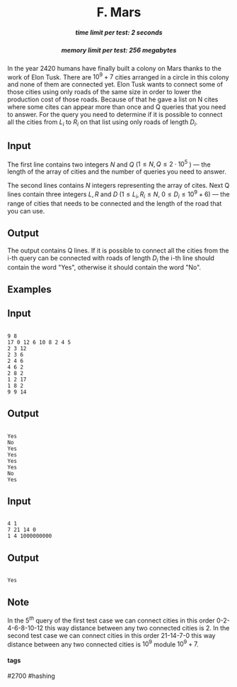 <h1 style='text-align: center;'> F. Mars</h1>

<h5 style='text-align: center;'>time limit per test: 2 seconds</h5>
<h5 style='text-align: center;'>memory limit per test: 256 megabytes</h5>

In the year 2420 humans have finally built a colony on Mars thanks to the work of Elon Tusk. There are $10^9+7$ cities arranged in a circle in this colony and none of them are connected yet. Elon Tusk wants to connect some of those cities using only roads of the same size in order to lower the production cost of those roads. Because of that he gave a list on N cites where some cites can appear more than once and Q queries that you need to answer. For the query you need to determine if it is possible to connect all the cities from $L_{i}$ to $R_{i}$ on that list using only roads of length $D_{i}$. 

## Input

The first line contains two integers $N$ and $Q$ ($1 \leq N, Q \leq 2\cdot10^5$ ) — the length of the array of cities and the number of queries you need to answer. 

The second lines contains $N$ integers representing the array of cites. Next Q lines contain three integers $L, R$ and $D$ ($1 \leq L_{i}, R_{i} \leq N$, $0 \leq D_{i} \leq 10^9+6$) — the range of cities that needs to be connected and the length of the road that you can use. 

## Output

The output contains Q lines. If it is possible to connect all the cities from the i-th query can be connected with roads of length $D_{i}$ the i-th line should contain the word "Yes", otherwise it should contain the word "No". 

## Examples

## Input


```

9 8
17 0 12 6 10 8 2 4 5
2 3 12
2 3 6
2 4 6
4 6 2
2 8 2
1 2 17
1 8 2
9 9 14

```
## Output


```

Yes
No
Yes
Yes
Yes
Yes
No
Yes

```
## Input


```

4 1
7 21 14 0
1 4 1000000000

```
## Output


```

Yes

```
## Note

In the $5^{th}$ query of the first test case we can connect cities in this order 0-2-4-6-8-10-12 this way distance between any two connected cities is 2. In the second test case we can connect cities in this order 21-14-7-0 this way distance between any two connected cities is $10^9$ module $10^9+7$. 



#### tags 

#2700 #hashing 
